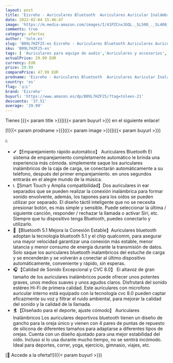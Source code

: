 ```yaml
---
layout: post
title: 'Eisreho - Auriculares Bluetooth  Auriculares Auricular Inalámbricos Bluetooth 5.1 Auriculares In Ear con Estuche de Carga Auriculares Deportivos IPX7 Impermeable para Android iOS Xiaomi Corsa Deporte'
date: 2022-02-04 15:46:47
image: 'https://m.media-amazon.com/images/I/41PZCnxJGQL._SL500_._SL400_.jpg'
comments: true
category: ofertas
author: 'tole.es'
slug: 'B09L7HZF25-es Eisreho - Auriculares Bluetooth Auriculares Auricular...'
sku: 'B09L7HZF25-es'
tags: [ 'Auriculares para equipo de audio','Auriculares y accesorios','Electrónica','android','eisreho', ]
actualPrice: 29.99 EUR
currency: EUR
price: 29.99
comparePrice: 47.99 EUR
prodname: 'Eisreho - Auriculares Bluetooth  Auriculares Auricular Inalámbricos Bluetooth 5.1 Auriculares In Ear con Estuche de Carga Auriculares Deportivos IPX7 Impermeable para Android iOS Xiaomi Corsa Deporte'
country: 'es'
flag: '🇪🇸'
brand: 'Eisreho'
buyurl: 'https://www.amazon.es/dp/B09L7HZF25/?tag=tolees-21'
descuento: '37.51'
average: '29.99'
---
```


Tienes [{{< param title >}}]({{< param buyurl >}}) en el siguiente enlace!

[![{{< param prodname >}}]({{< param image >}})]({{< param buyurl >}})

ℹ️:

- ✔【Emparejamiento rápido automático】 Auriculares Bluetooth El sistema de emparejamiento completamente automático le brinda una experiencia más cómoda. simplemente saque los auriculares inalámbricos de la caja de carga, se conectarán automáticamente a su teléfono, después del primer emparejamiento. en unos segundos entrarás en el alegre mundo de la música.
- 📞【Smart Touch y Amplia compatibilidad】Dos auriculares in ear separados que se pueden realizar la conexión inalámbrica para formar sonido envolvente, además, los tapones para los oídos se pueden utilizar por separado. El diseño táctil inteligente que no se necesita presionar botón, es más simple y sensible. Puede seleccionar la última / siguiente canción, responder / rechazar la llamada o activar Siri, etc. Siempre que tu dispositivo tenga Bluetooth, puedes conectarlo y utilizarlo.
- 📲【Bluetooth 5.1 Mejora la Conexión Estable】Auriculares bluetooth adoptan la tecnología bluetooth 5.1 y el chip qualcomm, para asegurar una mayor velocidad garantizar una conexión más estable, menor latancia y menor consumo de energía durante la transmisión de datos. Solo saque los auriculares bluetooth inalambricos del estuche de carga y se encenderán y se volverán a conectar al último dispositivo automáticamente, conveniente y rápido, sin esperas.
- 🎧【Calidad de Sonido Excepcional y CVC 8.0】 Ei altavoz de gran tamaño de los auriculares inalámbricos puede ofrecer unos potentes graves, unos medios suaves y unos agudos claros. Disfrutará del sonido estéreo Hi-Fi de primera calidad. Este auriculares con microfono auricular interno está equipado con la tecnología cvc 8.0 pueden captar eficazmente su voz y filtrar el ruido ambiental, para mejorar la calidad del sonido y la calidad de la llamada.
- 🏄【Diseñado para el deporte, ajuste cómodo】 Auriculares Inalámbricos Los auriculares deportivos bluetooth tienen un diseño de gancho para la oreja único y vienen con 4 pares de puntas de repuesto de silicona de diferentes tamaños para adaptarse a diferentes tipos de orejas. Cuenta con un diseño ajustado para una mejor estabilidad del oído. Incluso si lo usa durante mucho tiempo, no se sentirá incómodo. Ideal para deportes, correr, yoga, ejercicio, gimnasio, viajes, etc.

[🛒 Accede a la oferta!!]({{< param buyurl >}})
